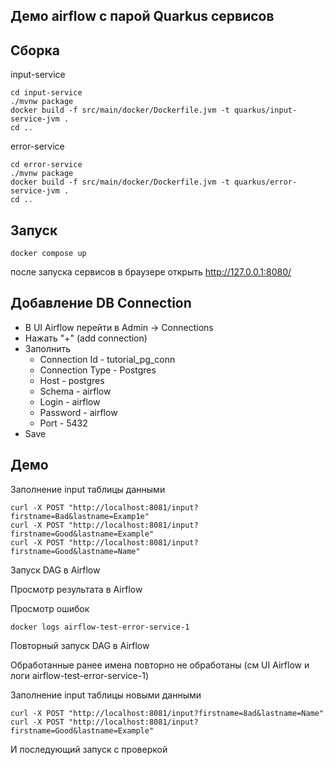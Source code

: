 Демо airflow с парой Quarkus сервисов
-------------------------------------

Сборка
------
input-service
```
cd input-service
./mvnw package
docker build -f src/main/docker/Dockerfile.jvm -t quarkus/input-service-jvm .
cd ..
```
error-service
```
cd error-service
./mvnw package
docker build -f src/main/docker/Dockerfile.jvm -t quarkus/error-service-jvm .
cd ..
```


Запуск
------

```
docker compose up
```
после запуска сервисов в браузере открыть http://127.0.0.1:8080/

Добавление DB Connection
------------------------
- В UI Airflow перейти в Admin -> Connections
- Нажать "+" (add connection)
- Заполнить
  - Connection Id - tutorial_pg_conn
  - Connection Type - Postgres
  - Host - postgres
  - Schema - airflow
  - Login - airflow
  - Password - airflow
  - Port - 5432
- Save

Демо
----

Заполнение input таблицы данными
```
curl -X POST "http://localhost:8081/input?firstname=Bad&lastname=Examp1e"
curl -X POST "http://localhost:8081/input?firstname=Good&lastname=Example"
curl -X POST "http://localhost:8081/input?firstname=Good&lastname=Name"
```
Запуск DAG в Airflow

Просмотр результата в Airflow

Просмотр ошибок
```
docker logs airflow-test-error-service-1
```
Повторный запуск DAG в Airflow

Обработанные ранее имена повторно не обработаны (см UI Airflow и логи airflow-test-error-service-1)

Заполнение input таблицы новыми данными
```
curl -X POST "http://localhost:8081/input?firstname=8ad&lastname=Name"
curl -X POST "http://localhost:8081/input?firstname=Good&lastname=Example"
```
И последующий запуск с проверкой
